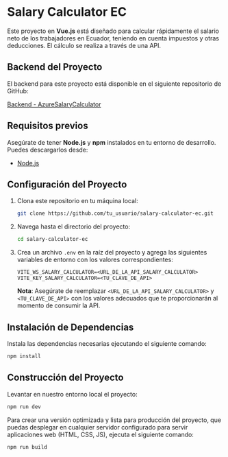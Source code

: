 # Salary Calculator EC

Este proyecto en **Vue.js** está diseñado para calcular rápidamente el salario neto de los trabajadores en Ecuador, teniendo en cuenta impuestos y otras deducciones. El cálculo se realiza a través de una API.

## Backend del Proyecto

El backend para este proyecto está disponible en el siguiente repositorio de GitHub:

[Backend - AzureSalaryCalculator](https://github.com/Ariel-Marcelo/AzureSalaryCalculator)

## Requisitos previos

Asegúrate de tener **Node.js** y **npm** instalados en tu entorno de desarrollo. Puedes descargarlos desde:

- [Node.js](https://nodejs.org)

## Configuración del Proyecto

1. Clona este repositorio en tu máquina local:

    ```sh
    git clone https://github.com/tu_usuario/salary-calculator-ec.git
    ```

2. Navega hasta el directorio del proyecto:

    ```sh
    cd salary-calculator-ec
    ```

3. Crea un archivo `.env` en la raíz del proyecto y agrega las siguientes variables de entorno con los valores correspondientes:

    ```env
    VITE_WS_SALARY_CALCULATOR=<URL_DE_LA_API_SALARY_CALCULATOR>
    VITE_KEY_SALARY_CALCULATOR=<TU_CLAVE_DE_API>
    ```

   **Nota**: Asegúrate de reemplazar `<URL_DE_LA_API_SALARY_CALCULATOR>` y `<TU_CLAVE_DE_API>` con los valores adecuados que te proporcionarán al momento de consumir la API.

## Instalación de Dependencias

Instala las dependencias necesarias ejecutando el siguiente comando:

```sh
npm install
```

## Construcción del Proyecto

Levantar en nuestro entorno local el proyecto:

```sh
npm run dev
```

Para crear una versión optimizada y lista para producción del proyecto, que puedas desplegar en cualquier servidor configurado para servir aplicaciones web (HTML, CSS, JS), ejecuta el siguiente comando:

```sh
npm run build
```